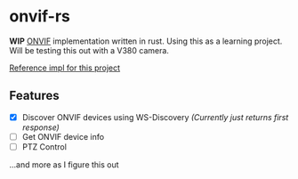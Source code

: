 # onvif-rs

**WIP** [ONVIF](https://www.onvif.org/) implementation written in rust. Using this as a learning project. Will be testing
this out with a V380 camera.

[Reference impl for this project](https://github.com/agsh/onvif)

## Features

- [x] Discover ONVIF devices using WS-Discovery *(Currently just returns first response)*
- [ ] Get ONVIF device info
- [ ] PTZ Control

...and more as I figure this out
